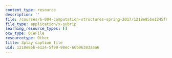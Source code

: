 ```yaml
---
content_type: resource
description: ''
file: /courses/6-004-computation-structures-spring-2017/1218e85be1245f9098ec66b96383aaa6_EnmOjVUSfdY.vtt
file_type: application/x-subrip
learning_resource_types: []
ocw_type: OCWFile
resourcetype: Other
title: 3play caption file
uid: 1218e85b-e124-5f90-98ec-66b96383aaa6
---
```

